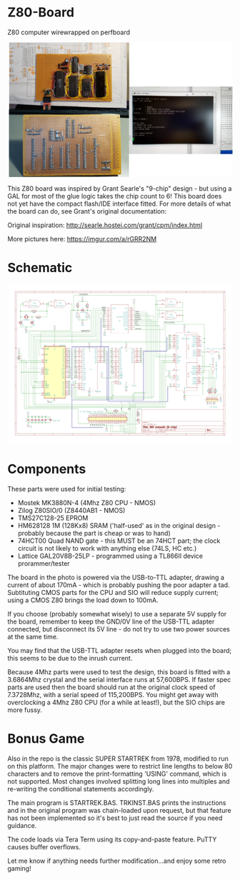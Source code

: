 # Z80-Board
Z80 computer wirewrapped on perfboard

![Image](NKZ80montage-small.png)

This Z80 board was inspired by Grant Searle's "9-chip" design - but using a GAL for most of the glue logic takes the chip count to 6! This board does not yet have the compact flash/IDE interface fitted. For more details of what the board can do, see Grant's original documentation:

Original inspiration: http://searle.hostei.com/grant/cpm/index.html

More pictures here: https://imgur.com/a/rGRR2NM

# Schematic

![Image](schematic.png)

# Components

These parts were used for initial testing:

* Mostek MK3880N-4 (4Mhz Z80 CPU - NMOS)
* Zilog Z80SIO/0 (Z8440AB1 - NMOS)
* TMS27C128-25 EPROM
* HM628128 1M (128Kx8) SRAM ('half-used' as in the original design - probably because the part is cheap or was to hand)
* 74HCT00 Quad NAND gate - this MUST be an 74HCT part; the clock circuit is not likely to work with anything else (74LS, HC etc.)
* Lattice GAL20V8B-25LP - programmed using a TL866II device prorammer/tester

The board in the photo is powered via the USB-to-TTL adapter, drawing a current of about 170mA - which is probably pushing the poor adapter a tad. Subtituting CMOS parts for the CPU and SIO will reduce supply current; using a CMOS Z80 brings the load down to 100mA.

If you choose (probably somewhat wisely) to use a separate 5V supply for the board, remember to keep the GND/0V line of the USB-TTL adapter connected, but disconnect its 5V line - do not try to use two power sources at the same time.

You may find that the USB-TTL adapter resets when plugged into the board; this seems to be due to the inrush current. 

Because 4Mhz parts were used to test the design, this board is fitted with a 3.6864Mhz crystal and the serial interface runs at 57,600BPS. If faster spec parts are used then the board should run at the original clock speed of 7.3728Mhz, with a serial speed of 115,200BPS. You might get away with overclocking a 4Mhz Z80 CPU (for a while at least!), but the SIO chips are more fussy. 

# Bonus Game

Also in the repo is the classic SUPER STARTREK from 1978, modified to run on this platform. The major changes were to restrict line lengths to below 80 characters and to remove the print-formatting 'USING' command, which is not supported. Most changes involved splitting long lines into multiples and re-writing the conditional statements accordingly.

The main program is STARTREK.BAS. TRKINST.BAS prints the instructions and in the original program was chain-loaded upon request,  but that feature has not been implemented so it's best to just read the source if you need guidance.

The code loads via Tera Term using its copy-and-paste feature. PuTTY causes buffer overflows.

Let me know if anything needs further modification...and enjoy some retro gaming!
